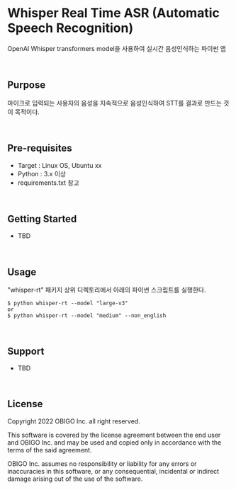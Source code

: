 # Whisper Real Time ASR (Automatic Speech Recognition)

OpenAI Whisper transformers model을 사용하여 실시간 음성인식하는 파이썬 앱

<br>

## Purpose
마이크로 입력되는 사용자의 음성을 지속적으로 음성인식하여 STT를 결과로 만드는 것이 목적이다.

<br>

## Pre-requisites
- Target : Linux OS, Ubuntu xx
- Python : 3.x 이상
- requirements.txt 참고

<br>

## Getting Started
- TBD

<br>

## Usage
"whisper-rt" 패키지 상위 디렉토리에서 아래의 파이썬 스크립트를 실행한다.
```
$ python whisper-rt --model "large-v3"
or
$ python whisper-rt --model "medium" --non_english
```

<br>

## Support
- TBD

<br>

## License

Copyright 2022 OBIGO Inc. all right reserved.

This software is covered by the license agreement between
the end user and OBIGO Inc. and may be
used and copied only in accordance with the terms of the
said agreement.

OBIGO Inc. assumes no responsibility or
liability for any errors or inaccuracies in this software,
or any consequential, incidental or indirect damage arising
out of the use of the software.

